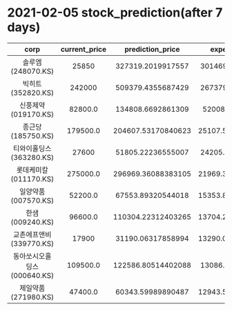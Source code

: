 # 2021-02-05 stock_prediction(after 7 days)

|   corp   |   current_price   |   prediction_price   |   expected_profit   |
|:--------:|:-----------------:|:--------------------:|:-------------------:|
|솔루엠(248070.KS)|25850|327319.2019917557|301469.2019917557|
|빅히트(352820.KS)|242000|509379.4355687429|267379.4355687429|
|신풍제약(019170.KS)|82800.0|134808.6692861309|52008.6692861309|
|종근당(185750.KS)|179500.0|204607.53170840623|25107.531708406226|
|티와이홀딩스(363280.KS)|27600|51805.22236555007|24205.22236555007|
|롯데케미칼(011170.KS)|275000.0|296969.36088383105|21969.360883831047|
|일양약품(007570.KS)|52200.0|67553.89320544018|15353.893205440181|
|한샘(009240.KS)|96600.0|110304.22312403265|13704.223124032651|
|교촌에프앤비(339770.KS)|17900|31190.06317858994|13290.063178589939|
|동아쏘시오홀딩스(000640.KS)|109500.0|122586.80514402088|13086.80514402088|
|제일약품(271980.KS)|47400.0|60343.59989890487|12943.599898904868|
